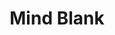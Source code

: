 ---
title: "Mind Blank"
index: "mind-blank"
permalink: /spells/mind-blank/
tags:
  - Spell
  - 8th Level
  - Abjuration
available_for:
  - Bard
  - Wizard
level: "8th Level"
school: "Abjuration"
range: "Touch"
comp:
  - V
  - S
duration: "24 Hours"
description: |
  Until the spell ends, one willing creature you touch is immune to psychic damage, any effect that would sense its emotions or read its thoughts, divination spells, and the charmed condition. The spell even foils wish spells and spells or effects of similar power used to affect the target's mind or to gain information about the target.
excerpt: "Until the spell ends, one willing creature you touch is immune to psychic damage, any effect that would sense its emotions or read its thoughts, divination spells, and the charmed condition."
source: "Basic Rules"
---